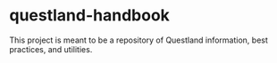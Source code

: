 # questland-handbook
This project is meant to be a repository of Questland information, best practices, and utilities.
